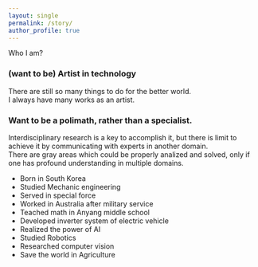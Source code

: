 ```yaml
---
layout: single
permalink: /story/
author_profile: true
---
```


Who I am?

### (want to be) Artist in technology
There are still so many things to do for the better world. \
I always have many works as an artist.

### Want to be a polimath, rather than a specialist.
Interdisciplinary research is a key to accomplish it, but there is limit to achieve it by communicating with experts in another domain. \
There are gray areas which could be properly analized and solved, only if one has profound understanding in multiple domains. 

* Born in South Korea
* Studied Mechanic engineering
* Served in special force
* Worked in Australia after military service
* Teached math in Anyang middle school
* Developed inverter system of electric vehicle
* Realized the power of AI 
* Studied Robotics
* Researched computer vision
* Save the world in Agriculture